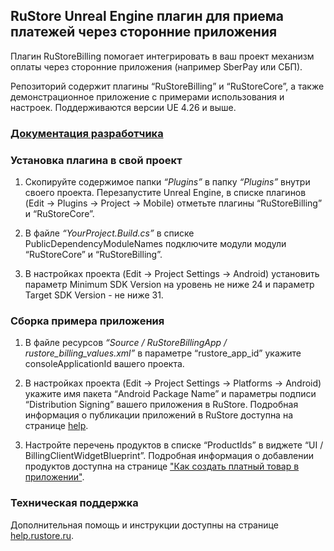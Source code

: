 ## RuStore Unreal Engine плагин для приема платежей через сторонние приложения

Плагин RuStoreBilling помогает интегрировать в ваш проект механизм оплаты через сторонние приложения (например SberPay или СБП).

Репозиторий содержит плагины “RuStoreBilling” и “RuStoreCore”, а также демонстрационное приложение с примерами использования и настроек. Поддерживаются версии UE 4.26 и выше.

### [Документация разработчика](https://help.rustore.ru/rustore/for_developers/developer-documentation/sdk_payments/unreal)


### Установка плагина в свой проект

1. Скопируйте содержимое папки _“Plugins”_ в папку _“Plugins”_ внутри своего проекта. Перезапустите Unreal Engine, в списке плагинов (Edit → Plugins → Project → Mobile) отметьте плагины “RuStoreBilling” и “RuStoreCore”.

2. В файле _“YourProject.Build.cs”_ в списке PublicDependencyModuleNames подключите модули модули “RuStoreCore” и “RuStoreBilling”.

3. В настройках проекта (Edit → Project Settings → Android) установить параметр Minimum SDK Version на уровень не ниже 24 и параметр Target SDK Version - не ниже 31.


### Сборка примера приложения

1. В файле ресурсов _“Source / RuStoreBillingApp / rustore_billing_values.xml”_ в параметре “rustore_app_id” укажите consoleApplicationId вашего проекта.

2. В настройках проекта (Edit → Project Settings → Platforms → Android) укажите имя пакета “Android Package Name” и параметры подписи “Distribution Signing” вашего приложения в RuStore. Подробная информация о публикации приложений в RuStore доступна на странице [help](https://help.rustore.ru/rustore/for_developers/publishing_and_verifying_apps).

3. Настройте перечень продуктов в списке “ProductIds” в виджете “UI / BillingClientWidgetBlueprint”. Подробная информация о добавлении продуктов доступна на странице ["Как создать платный товар в приложении"](https://help.rustore.ru/rustore/for_developers/Monetization/How-create-paid-product-in-application).


### Техническая поддержка

Дополнительная помощь и инструкции доступны на странице [help.rustore.ru](https://help.rustore.ru/).
